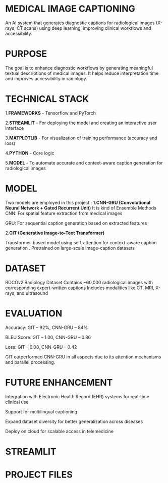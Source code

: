 # MEDICAL IMAGE CAPTIONING
  An AI system that generates diagnostic captions for radiological images (X-rays, CT scans) using deep learning, improving clinical workflows and accessibility.

# PURPOSE
  The goal is to enhance diagnostic workflows by generating meaningful textual descriptions of medical images. It helps reduce interpretation time and improves accessibility in radiology.   
  
# TECHNICAL STACK

1.**FRAMEWORKS**  -  Tensorflow  and PyTorch

2.**STREAMLIT**   -  For deploying the model and creating an interactive user interface

3.**MATPLOTLIB**  -  For visualization of training performance (accuracy and loss)

4.**PYTHON**      -  Core logic

5.**MODEL**      -  To automate accurate and context-aware caption generation for radiological images

# MODEL
Two models are employed in this project :
1.**CNN-GRU (Convolutional Neural Network + Gated Recurrent Unit)**
It is kind of Ensemble Methods
CNN: For spatial feature extraction from medical images

GRU: For sequential caption generation based on extracted features

2.**GIT (Generative Image-to-Text Transformer)**

Transformer-based model using self-attention for context-aware caption generation . Pretrained on large-scale image-caption datasets

# DATASET

ROCOv2 Radiology Dataset
     Contains ~60,000 radiological images with corresponding expert-written captions
     Includes modalities like CT, MRI, X-rays, and ultrasound

# EVALUATION

Accuracy: GIT – 92%, CNN-GRU – 84%

BLEU Score: GIT – 1.00, CNN-GRU – 0.86

Loss: GIT – 0.08, CNN-GRU – 0.42

GIT outperformed CNN-GRU in all aspects due to its attention mechanisms and parallel processing.

# FUTURE ENHANCEMENT

Integration with Electronic Health Record (EHR) systems for real-time clinical use

Support for multilingual captioning

Expand dataset diversity for better generalization across diseases

Deploy on cloud for scalable access in telemedicine

# STREAMLIT

# PROJECT FILES

